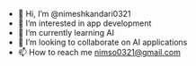 - 👋 Hi, I’m @nimeshkandari0321
- 👀 I’m interested in app development
- 🌱 I’m currently learning AI
- 💞️ I’m looking to collaborate on AI applications
- 📫 How to reach me nimso0321@gmail.com

<!---
nimeshkandari0321/nimeshkandari0321 is a ✨ special ✨ repository because its `README.md` (this file) appears on your GitHub profile.
You can click the Preview link to take a look at your changes.
--->
